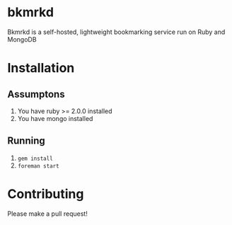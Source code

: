 bkmrkd
======

Bkmrkd is a self-hosted, lightweight bookmarking service run on Ruby and MongoDB

Installation
============

## Assumptons

1. You have ruby >= 2.0.0 installed
2. You have mongo installed

## Running

1. `gem install`
2. `foreman start`

Contributing
============

Please make a pull request!
